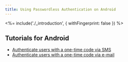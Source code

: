 ```yaml
---
title: Using Passwordless Authentication on Android
---
```


<%= include('./_introduction', { withFingerprint: false }) %>

## Tutorials for Android

 - [Authenticate users with a one-time code via SMS](android-sms)
 - [Authenticate users with a one-time code via e-mail](android-email)
